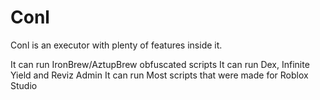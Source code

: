 # Conl

Conl is an executor with plenty of features inside it.

It can run IronBrew/AztupBrew obfuscated scripts
It can run Dex, Infinite Yield and Reviz Admin
It can run Most scripts that were made for Roblox Studio

